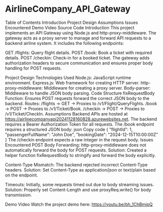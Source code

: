 # AirlineCompany_API_Gateway
Table of Contents
Introduction
Project Design
Assumptions
Issues Encountered
Demo Video
Source Code
Introduction
This project implements an API Gateway using Node.js and http-proxy-middleware. The gateway acts as a proxy server to manage and forward API requests to a backend airline system. It includes the following endpoints:

GET /flights: Query flight details.
POST /book: Book a ticket with required details.
POST /checkin: Check-in for a booked ticket.
The gateway adds authorization headers to secure communication and ensures proper body handling for POST requests.

Project Design
Technologies Used
Node.js: JavaScript runtime environment.
Express.js: Web framework for creating HTTP server.
http-proxy-middleware: Middleware for creating a proxy server.
Body-parser: Middleware to handle JSON body parsing.
Code Structure
fixRequestBody Function: Ensures POST requests forward the correct JSON body to the backend.
Routes:
/flights → GET → Proxies to /v1/Flight/QueryFlights.
/book → POST → Proxies to /v1/Ticket/Book.
/checkin → POST → Proxies to /v1/Ticket/CheckIn.
Assumptions
Backend APIs are hosted at https://airlinecompanyapi20241128160828.azurewebsites.net.
The backend requires a Bearer Authorization Token for all requests.
The /book endpoint requires a structured JSON body:
json
Copy code
{
  "flightId": 1,
  "passengerFullName": "John Doe",
  "bookingDate": "2024-12-15T10:00:00Z"
}
The /checkin endpoint expects a raw integer in the request body.
Issues Encountered
POST Body Forwarding:
http-proxy-middleware does not automatically forward the body for POST requests.
Solution: Created a helper function fixRequestBody to stringify and forward the body explicitly.

Content-Type Mismatch:
The backend rejected incorrect Content-Type headers.
Solution: Set Content-Type as application/json or text/plain based on the endpoint.

Timeouts:
Initially, some requests timed out due to body streaming issues.
Solution: Properly set Content-Length and use proxyReq.write() for body transmission.

Demo Video
Watch the project demo here: https://youtu.be/bh_1ChBmjpQ



